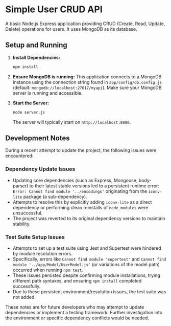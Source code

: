# Simple User CRUD API

A basic Node.js Express application providing CRUD (Create, Read, Update, Delete) operations for users. It uses MongoDB as its database.

## Setup and Running

1.  **Install Dependencies:**
    ```bash
    npm install
    ```

2.  **Ensure MongoDB is running:**
    This application connects to a MongoDB instance using the connection string found in `app/config/db.config.js` (default: `mongodb://localhost:27017/myapi`). Make sure your MongoDB server is running and accessible.

3.  **Start the Server:**
    ```bash
    node server.js
    ```
    The server will typically start on `http://localhost:8080`.

## Development Notes

During a recent attempt to update the project, the following issues were encountered:

### Dependency Update Issues

-   Updating core dependencies (such as Express, Mongoose, body-parser) to their latest stable versions led to a persistent runtime error: `Error: Cannot find module '../encodings'` originating from the `iconv-lite` package (a sub-dependency).
-   Attempts to resolve this by explicitly adding `iconv-lite` as a direct dependency or performing clean reinstalls of `node_modules` were unsuccessful.
-   The project was reverted to its original dependency versions to maintain stability.

### Test Suite Setup Issues

-   Attempts to set up a test suite using Jest and Supertest were hindered by module resolution errors.
-   Specifically, errors like `Cannot find module 'supertest'` and `Cannot find module '../app/Model/UserModel.js'` (or variations of the model path) occurred when running `npm test`.
-   These issues persisted despite confirming module installations, trying different path syntaxes, and ensuring `npm install` completed successfully.
-   Due to these persistent environment/resolution issues, the test suite was not added.

These notes are for future developers who may attempt to update dependencies or implement a testing framework. Further investigation into the environment or specific dependency conflicts would be needed.
